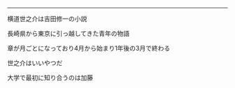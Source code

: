 
---
横道世之介は吉田修一の小説

長崎県から東京に引っ越してきた青年の物語

章が月ごとになっており4月から始まり1年後の3月で終わる

世之介はいいやつだ

大学で最初に知り合うのは加藤


